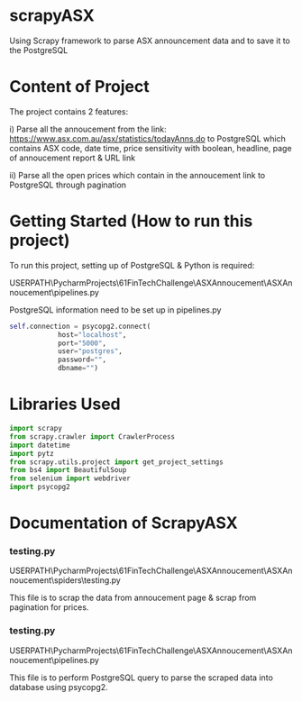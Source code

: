 # scrapyASX
Using Scrapy framework to parse ASX announcement data and to save it to the PostgreSQL

# Content of Project
The project contains 2 features:

i)  Parse all the annoucement from the link: https://www.asx.com.au/asx/statistics/todayAnns.do to PostgreSQL which contains ASX code, date time, price sensitivity with boolean, headline, page of annoucement report & URL link

ii) Parse all the open prices which contain in the annoucement link to PostgreSQL through pagination

# Getting Started (How to run this project)
To run this project, setting up of PostgreSQL & Python is required:

USERPATH\PycharmProjects\61FinTechChallenge\ASXAnnoucement\ASXAnnoucement\pipelines.py

PostgreSQL information need to be set up in pipelines.py
```python
self.connection = psycopg2.connect(
            host="localhost",
            port="5000",
            user="postgres",
            password="",
            dbname="")
```

# Libraries Used
```python
import scrapy
from scrapy.crawler import CrawlerProcess
import datetime
import pytz
from scrapy.utils.project import get_project_settings
from bs4 import BeautifulSoup
from selenium import webdriver
import psycopg2
```

# Documentation of ScrapyASX

### testing.py
USERPATH\PycharmProjects\61FinTechChallenge\ASXAnnoucement\ASXAnnoucement\spiders\testing.py

This file is to scrap the data from annoucement page & scrap from pagination for prices.

### testing.py
USERPATH\PycharmProjects\61FinTechChallenge\ASXAnnoucement\ASXAnnoucement\pipelines.py

This file is to perform PostgreSQL query to parse the scraped data into database using psycopg2.



